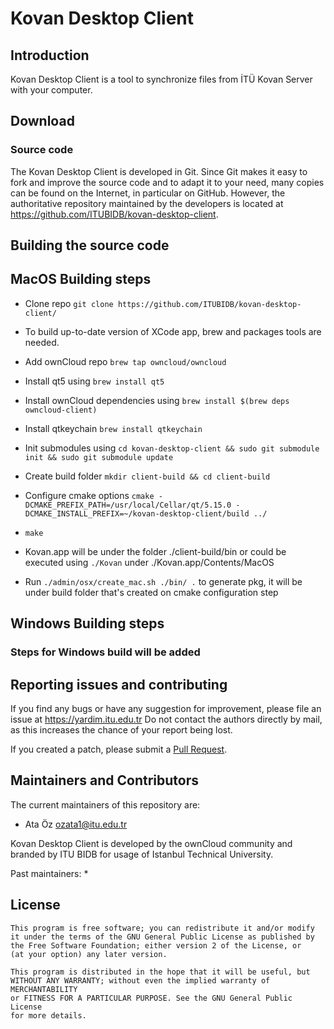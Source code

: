 # Kovan Desktop Client

## Introduction

Kovan Desktop Client is a tool to synchronize files from İTÜ Kovan Server
with your computer.

## Download


### Source code

The Kovan Desktop Client is developed in Git. Since Git makes it easy to
fork and improve the source code and to adapt it to your need, many copies
can be found on the Internet, in particular on GitHub. However, the
authoritative repository maintained by the developers is located at
https://github.com/ITUBIDB/kovan-desktop-client.

## Building the source code

## MacOS Building steps

* Clone repo `git clone https://github.com/ITUBIDB/kovan-desktop-client/`
* To build up-to-date version of XCode app, brew and packages tools are needed.
* Add ownCloud repo `brew tap owncloud/owncloud`
* Install qt5 using `brew install qt5`
* Install ownCloud dependencies using `brew install $(brew deps owncloud-client)`
* Install qtkeychain `brew install qtkeychain`

* Init submodules using `cd kovan-desktop-client && sudo git submodule init && sudo git submodule update`
* Create build folder `mkdir client-build && cd client-build`
* Configure cmake options `cmake -DCMAKE_PREFIX_PATH=/usr/local/Cellar/qt/5.15.0 -DCMAKE_INSTALL_PREFIX=~/kovan-desktop-client/build ../`
* `make`
* Kovan.app will be under the folder ./client-build/bin or could be executed using `./Kovan` under ./Kovan.app/Contents/MacOS
* Run `./admin/osx/create_mac.sh ./bin/ .` to generate pkg, it will be under build folder that's created on cmake configuration step

## Windows Building steps

### Steps for Windows build will be added

## Reporting issues and contributing

If you find any bugs or have any suggestion for improvement, please
file an issue at https://yardim.itu.edu.tr Do not
contact the authors directly by mail, as this increases the chance
of your report being lost.

If you created a patch, please submit a [Pull
Request](https://github.com/ITUBIDB/kovan-desktop-client/pulls).

## Maintainers and Contributors

The current maintainers of this repository are:

* Ata Öz <ozata1@itu.edu.tr>

Kovan Desktop Client is developed by the ownCloud community and branded by ITU BIDB for usage of Istanbul Technical University.

Past maintainers:
* 

## License

    This program is free software; you can redistribute it and/or modify
    it under the terms of the GNU General Public License as published by
    the Free Software Foundation; either version 2 of the License, or
    (at your option) any later version.

    This program is distributed in the hope that it will be useful, but
    WITHOUT ANY WARRANTY; without even the implied warranty of MERCHANTABILITY
    or FITNESS FOR A PARTICULAR PURPOSE. See the GNU General Public License
    for more details.

